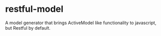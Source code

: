 restful-model
=============

A model generator that brings ActiveModel like functionality to javascript, but Restful by default.
